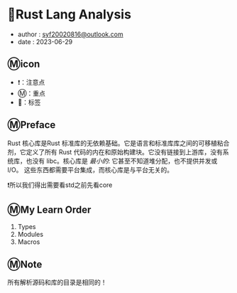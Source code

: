 # 🦀Rust Lang Analysis

- author : syf20020816@outlook.com
- date : 2023-06-29

## Ⓜ️icon

- ❗：注意点
- Ⓜ️：重点
- 🔖：标签

## Ⓜ️Preface

Rust 核心库是Rust 标准库的无依赖基础。它是语言和标准库库之间的可移植粘合剂，它定义了所有 Rust 代码的内在和原始构建块。它没有链接到上游库，没有系统库，也没有 libc。核心库是 *最小的*: 它甚至不知道堆分配，也不提供并发或 I/O。 这些东西都需要平台集成，而核心库是与平台无关的。

 ❗所以我们得出需要看std之前先看core

## Ⓜ️My Learn Order

1. Types
2. Modules
3. Macros

## Ⓜ️Note

所有解析源码和库的目录是相同的！